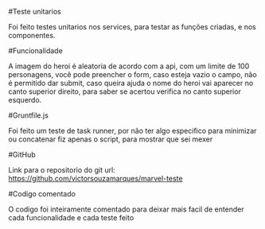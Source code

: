 #Teste unitarios

Foi feito testes unitarios nos services, para testar as funções criadas, e nos componentes.

#Funcionalidade

A imagem do heroi é aleatoria de acordo com a api, com um limite de 100 personagens, você pode preencher o form, caso esteja vazio o campo, não é permitido dar submit, caso queira ajuda o nome do heroi vai aparecer no canto superior direito, para saber se acertou verifica no canto superior esquerdo.


#Gruntfile.js

Foi feito um teste de task runner, por não ter algo especifico para minimizar ou concatenar fiz apenas o script, para mostrar que sei mexer

#GitHub

Link para o repositorio do git url: https://github.com/victorsouzamarques/marvel-teste

#Codigo comentado

O codigo foi inteiramente comentado para deixar mais facil de entender cada funcionalidade e cada teste feito


